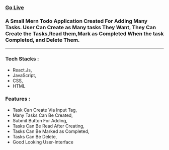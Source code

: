 <h3><a target="_blank" href="https://csb-0j183p.netlify.app/">Go Live</a></h3>
<h3>A Small Mern Todo Application Created For Adding Many Tasks. User Can Create as Many tasks They Want, They Can Create the Tasks,Read them,Mark as Completed When the task Completed, and Delete Them.</h3> <hr />

<h3>Tech Stacks : </h3>
<ul>
  <li>React.Js,</li>
  <li>JavaScript,</li>
  <li>CSS,</li>
  <li>HTML</li>
</ul>

<h3>Features : </h3>
<ul>
  <li>Task Can Create Via Input Tag,</li>
  <li>Many Tasks Can Be Created,</li>
  <li>Submit Button For Adding,</li>
  <li>Tasks Can Be Read After Creating,</li>
  <li>Tasks Can Be Marked as Completed,</li>
  <li>Tasks Can Be Delete,</li>
  <li>Good Looking User-Interface</li>
</ul>
